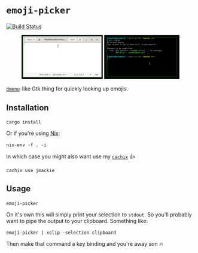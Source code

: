 # `emoji-picker`
[![Build Status](https://travis-ci.org/jmackie/emoji-picker.svg?branch=master)](https://travis-ci.org/jmackie/emoji-picker)

<p align="center">
  <img alt="gif of emoji picker working with gedit" src="promo-gedit.gif" width="43%" /> 
  <img alt="gif of emoji picker working with a git commit message" src="promo-terminal.gif" width="40%" />
</p>

[`dmenu`](https://tools.suckless.org/dmenu/)-like Gtk thing for quickly looking up emojis.

## Installation

```
cargo install
```

Or if you're using [Nix](https://nixos.org/):

```
nix-env -f . -i
```

In which case you might also want use my [`cachix`](https://jmackie.cachix.org) 👍

```
cachix use jmackie
```

## Usage

```
emoji-picker
```

On it's own this will simply print your selection to `stdout`. So you'll probably want to pipe the output to your clipboard. Something like:

```
emoji-picker | xclip -selection clipboard
```

Then make that command a key binding and you're away son 🔥
